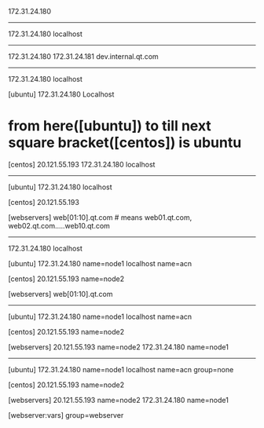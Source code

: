 172.31.24.180

**************************************************

172.31.24.180
localhost

**************************************************

172.31.24.180
172.31.24.181
dev.internal.qt.com

***************************************************

172.31.24.180
localhost

[ubuntu]
172.31.24.180
Localhost

# from here([ubuntu]) to till next square bracket([centos]) is ubuntu

[centos]
20.121.55.193
172.31.24.180
localhost

***************************************************************

[ubuntu]
172.31.24.180
localhost

[centos]
20.121.55.193

[webservers] 
web[01:10].qt.com # means web01.qt.com, web02.qt.com.....web10.qt.com

**********************************************************************

172.31.24.180
localhost

[ubuntu]
172.31.24.180 name=node1
localhost name=acn

[centos]
20.121.55.193 name=node2

[webservers]
web[01:10].qt.com

***********************************************************************

[ubuntu]
172.31.24.180 name=node1
localhost name=acn

[centos]
20.121.55.193 name=node2

[webservers]
20.121.55.193 name=node2
172.31.24.180 name=node1

***********************************************************************

[ubuntu]
172.31.24.180 name=node1
localhost name=acn  group=none

[centos]
20.121.55.193 name=node2

[webservers]
20.121.55.193 name=node2
172.31.24.180 name=node1

[webserver:vars]
group=webserver